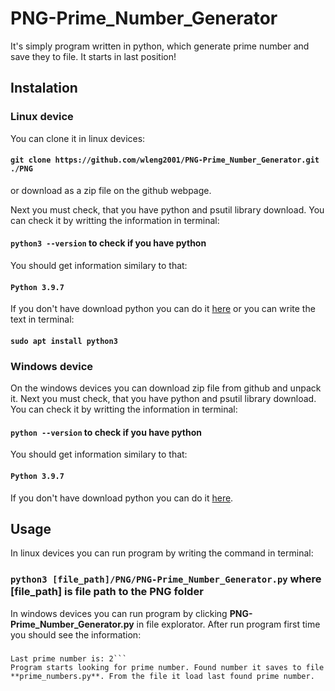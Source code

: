 # PNG-Prime_Number_Generator
 It's simply program written in python, which generate prime number and save they to file. It starts in last position!
## Instalation
### Linux device
You can clone it in linux devices: 

#### `git clone https://github.com/wleng2001/PNG-Prime_Number_Generator.git ./PNG`

or download as a zip file on the github webpage.

Next you must check, that you have python and psutil library download. You can check it by writting the information in terminal: 

#### `python3 --version` to check if you have python

You should get information similary to that:

#### `Python 3.9.7`

If you don't have download python you can do it <a href="https://www.python.org/downloads/">here</a> or you can write the text in terminal:

#### `sudo apt install python3`

### Windows device

On the windows devices you can download zip file from github and unpack it.
Next you must check, that you have python and psutil library download. You can check it by writting the information in terminal: 

#### `python --version` to check if you have python

You should get information similary to that:

#### `Python 3.9.7`

If you don't have download python you can do it <a href="https://www.python.org/downloads/">here</a>.
## Usage
In linux devices you can run program by writing the command in terminal:
### `python3 [file_path]/PNG/PNG-Prime_Number_Generator.py` where [file_path] is file path to the PNG folder
In windows devices you can run program by clicking **PNG-Prime_Number_Generator.py** in file explorator.
After run program first time you should see the information:
### 
```Read last prime number
Last prime number is: 2```
Program starts looking for prime number. Found number it saves to file **prime_numbers.py**. From the file it load last found prime number.
